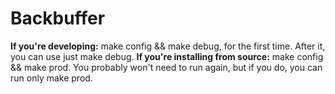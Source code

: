 # Backbuffer
**If you're developing:** make config && make debug, for the first time. After
it, you can use just make debug.
**If you're installing from source:** make config && make prod. You probably
won't need to run again, but if you do, you can run only make prod.

